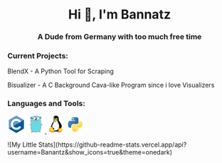 <h1 align="center">Hi 👋, I'm Bannatz</h1>
<h3 align="center">A Dude from Germany with too much free time</h3>

<h3 align="left">Current Projects: </h3>
<p align="left"> BlendX - A Python Tool for Scraping </p>
<p align="left"> Bisualizer - A C Background Cava-like Program since i love Visualizers</p>

<h3 align="left">Languages and Tools:</h3>
<p align="left"> 
  <a href="https://www.cprogramming.com/" target="_blank" rel="noreferrer"> <img src="https://raw.githubusercontent.com/devicons/devicon/master/icons/c/c-original.svg" alt="c" width="40" height="40"/></a>
  <a href="https://golang.org" target="_blank" rel="noreferrer"> <img src="https://raw.githubusercontent.com/devicons/devicon/master/icons/go/go-original.svg" alt="go" width="40" height="40"/> </a>
  <a href="https://www.linux.org/" target="_blank" rel="noreferrer"> <img src="https://raw.githubusercontent.com/devicons/devicon/master/icons/linux/linux-original.svg" alt="linux" width="40" height="40"/></a>
  <a href="https://www.python.org" target="_blank" rel="noreferrer"> <img src="https://raw.githubusercontent.com/devicons/devicon/master/icons/python/python-original.svg" alt="python" width="40" height="40"/> </a>
</p>
![My Little Stats](https://github-readme-stats.vercel.app/api?username=Banantz&show_icons=true&theme=onedark)

